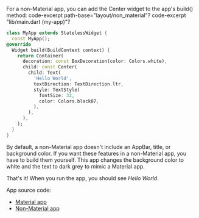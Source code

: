 For a non-Material app, you can add the Center widget to the app's
build() method:
code-excerpt path-base="layout/non_material"?
code-excerpt "lib/main.dart (my-app)"?
```dart
class MyApp extends StatelessWidget {
  const MyApp();
@override
  Widget build(BuildContext context) {
    return Container(
      decoration: const BoxDecoration(color: Colors.white),
      child: const Center(
        child: Text(
          'Hello World',
          textDirection: TextDirection.ltr,
          style: TextStyle(
            fontSize: 32,
            color: Colors.black87,
          ),
        ),
      ),
    );
  }
}
```
By default, a non-Material app doesn't include an AppBar, title,
or background color. If you want these features in a non-Material app,
you have to build them yourself. This app changes the background
color to white and the text to dark grey to mimic a Material app.



  That's it! When you run the app, you should see _Hello World_.

  App source code:

  * [Material app](}/layout/base)
  * [Non-Material app](}/layout/non_material)
